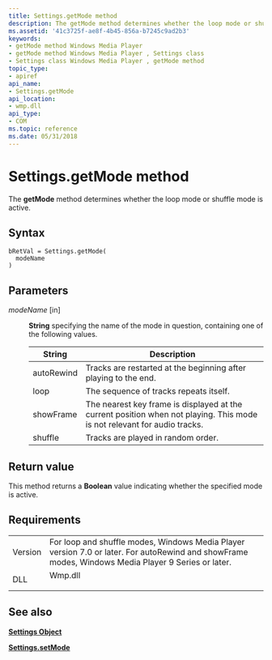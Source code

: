 ```yaml
---
title: Settings.getMode method
description: The getMode method determines whether the loop mode or shuffle mode is active.
ms.assetid: '41c3725f-ae8f-4b45-856a-b7245c9ad2b3'
keywords:
- getMode method Windows Media Player
- getMode method Windows Media Player , Settings class
- Settings class Windows Media Player , getMode method
topic_type:
- apiref
api_name:
- Settings.getMode
api_location:
- wmp.dll
api_type:
- COM
ms.topic: reference
ms.date: 05/31/2018
---
```


# Settings.getMode method

The **getMode** method determines whether the loop mode or shuffle mode is active.

## Syntax


```JScript
bRetVal = Settings.getMode(
  modeName
)
```



## Parameters

<dl> <dt>

*modeName* \[in\]
</dt> <dd>

**String** specifying the name of the mode in question, containing one of the following values.



| String     | Description                                                                                                              |
|------------|--------------------------------------------------------------------------------------------------------------------------|
| autoRewind | Tracks are restarted at the beginning after playing to the end.                                                          |
| loop       | The sequence of tracks repeats itself.                                                                                   |
| showFrame  | The nearest key frame is displayed at the current position when not playing. This mode is not relevant for audio tracks. |
| shuffle    | Tracks are played in random order.                                                                                       |



 

</dd> </dl>

## Return value

This method returns a **Boolean** value indicating whether the specified mode is active.

## Requirements



|                    |                                                                                                                                                               |
|--------------------|---------------------------------------------------------------------------------------------------------------------------------------------------------------|
| Version<br/> | For loop and shuffle modes, Windows Media Player version 7.0 or later. For autoRewind and showFrame modes, Windows Media Player 9 Series or later.<br/> |
| DLL<br/>     | <dl> <dt>Wmp.dll</dt> </dl>                                                                            |



## See also

<dl> <dt>

[**Settings Object**](settings-object.md)
</dt> <dt>

[**Settings.setMode**](settings-setmode.md)
</dt> </dl>

 

 





